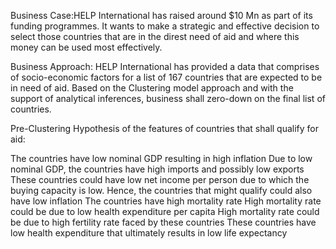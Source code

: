 Business Case:HELP International has raised around $10 Mn as part of its funding programmes. It wants to make a strategic and effective decision to select those countries that are in the direst need of aid and where this money can be used most effectively.

Business Approach: HELP International has provided a data that comprises of socio-economic factors for a list of 167 countries that are expected to be in need of aid. Based on the Clustering model approach and with the support of analytical inferences, business shall zero-down on the final list of countries.

Pre-Clustering Hypothesis of the features of countries that shall qualify for aid:

The countries have low nominal GDP resulting in high inflation Due to low nominal GDP, the countries have high imports and possibly low exports These countries could have low net income per person due to which the buying capacity is low. Hence, the countries that might qualify could also have low inflation The countries have high mortality rate High mortality rate could be due to low health expenditure per capita High mortality rate could be due to high fertility rate faced by these countries These countries have low health expenditure that ultimately results in low life expectancy
